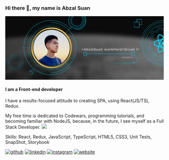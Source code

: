 ### Hi there 👋, my name is Abzal Suan

<img src="./AbzalSuanBanner.png" />

#### I am a Front-end developer
 I have  a results-focused attitude to creating SPA, using React(JS/TS), Redux.

 My free time is dedicated to Codewars, programming tutorials, and becoming familiar with NodeJS, because, in the future, I see myself as a Full Stack Developer.
 <img src="https://www.codewars.com/users/AbzalSuan/badges/small" />



Skills: React, Redux, JavaScript, TypeScript, HTML5, CSS3, Unit Tests, SnapShot, Storybook



[<img src='https://cdn.jsdelivr.net/npm/simple-icons@3.0.1/icons/github.svg' alt='github' height='40'>](https://github.com/https://github.com/hj-abzal)  [<img src='https://cdn.jsdelivr.net/npm/simple-icons@3.0.1/icons/linkedin.svg' alt='linkedin' height='40'>](https://www.linkedin.com/in/https://www.linkedin.com/in/abzal-suan//)  [<img src='https://cdn.jsdelivr.net/npm/simple-icons@3.0.1/icons/instagram.svg' alt='instagram' height='40'>](https://www.instagram.com/https://www.instagram.com/hj_abzal//)  [<img src='https://cdn.jsdelivr.net/npm/simple-icons@3.0.1/icons/icloud.svg' alt='website' height='40'>](https://hyojeong-abzal.github.io/my-portfolio/)  


